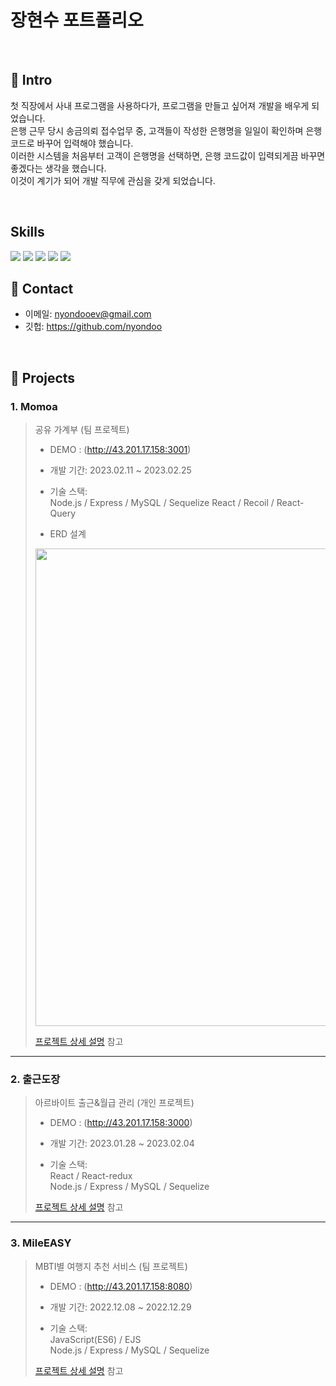 # 장현수 포트폴리오

</br>

## :pushpin: Intro
첫 직장에서 사내 프로그램을 사용하다가, 프로그램을 만들고 싶어져 개발을 배우게 되었습니다.  
은행 근무 당시 송금의뢰 접수업무 중, 고객들이 작성한 은행명을 일일이 확인하며 은행 코드로 바꾸어 입력해야 했습니다.  
이러한 시스템을 처음부터 고객이 은행명을 선택하면, 은행 코드값이 입력되게끔 바꾸면 좋겠다는 생각을 했습니다.  
이것이 계기가 되어 개발 직무에 관심을 갖게 되었습니다.  

</br>

## Skills
  <img src="https://img.shields.io/badge/Node.js-339933?style=for-the-badge&logo=Node.js&logoColor=white">
  <img src="https://img.shields.io/badge/Express-000000?style=for-the-badge&logo=Express&logoColor=white">
  <img src="https://img.shields.io/badge/MySQL-4479A1?style=for-the-badge&logo=MySQL&logoColor=white">
  <img src="https://img.shields.io/badge/Sequelize-52B0E7?style=for-the-badge&logo=Sequelize&logoColor=white">
  <img src="https://img.shields.io/badge/React-61DAFB?style=for-the-badge&logo=React&logoColor=black">
  
</br>

## :pushpin: Contact
- 이메일: nyondooev@gmail.com
- 깃헙: https://github.com/nyondoo

</br>

## :pushpin: Projects

### 1. Momoa
>공유 가계부 (팀 프로젝트)  
>
>- DEMO : (http://43.201.17.158:3001)
>
>- 개발 기간: 2023.02.11 ~ 2023.02.25 
>  
>- 기술 스택:  
>Node.js / Express / MySQL / Sequelize
>React / Recoil / React-Query    
>
>- ERD 설계
>
><img width="764" src="https://user-images.githubusercontent.com/116782318/221226448-e03cc19f-1242-492b-8663-7688ef9b2b6d.png">
>
>[프로젝트 상세 설명](https://github.com/nyondoo/momoa) 참고

---

### 2. 출근도장
>아르바이트 출근&월급 관리 (개인 프로젝트) 
>
>- DEMO : (http://43.201.17.158:3000)
> 
>- 개발 기간: 2023.01.28 ~ 2023.02.04  
>  
>- 기술 스택:  
>React / React-redux  
>Node.js / Express / MySQL / Sequelize 
>  
>[프로젝트 상세 설명](https://github.com/nyondoo/Check-Work) 참고

---

### 3. MileEASY
>MBTI별 여행지 추천 서비스 (팀 프로젝트)  
>
>- DEMO : (http://43.201.17.158:8080)
>
>- 개발 기간: 2022.12.08 ~ 2022.12.29
>  
>- 기술 스택:  
>JavaScript(ES6)  / EJS  
>Node.js / Express / MySQL / Sequelize
>  
>[프로젝트 상세 설명](https://github.com/nyondoo/mileeasy.git) 참고




